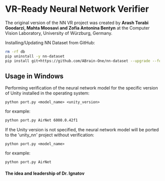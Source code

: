 # VR-Ready Neural Network Verifier
The original version of the NN VR project was created by <strong>Arash Torabi Goodarzi, Mahta Moosavi and Zofia Antonina Bentyn</strong> at the Computer Vision Laboratory, University of Würzburg, Germany.

Installing/Updating NN Dataset from GitHub:
```bash
rm -rf db
pip uninstall -y nn-dataset
pip install git+https://github.com/ABrain-One/nn-dataset --upgrade --force --extra-index-url https://download.pytorch.org/whl/cu126
```

## Usage in Windows

Performing verification of the neural network model for the specific version of Unity installed in the operating system:

`python port.py <model_name> <unity_version>`

for example:

```bash
python port.py AirNet 6000.0.42f1
```

If the Unity version is not specified, the neural network model will be ported to the 'unity_nn' project without verification:

`python port.py <model_name>`

for example:
 
```bash
python port.py AirNet
```

#### The idea and leadership of Dr. Ignatov
